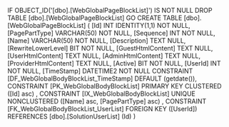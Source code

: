 ﻿
 IF OBJECT_ID('[dbo].[WebGlobalPageBlockList]') IS NOT NULL 
 DROP TABLE [dbo].[WebGlobalPageBlockList] 
 GO
 CREATE TABLE [dbo].[WebGlobalPageBlockList] ( 
 [Id]                   INT              IDENTITY(1,1)          NOT NULL,
 [PagePartType]         VARCHAR(50)                             NOT NULL,
 [Sequence]             INT                                     NOT NULL,
 [Name]                 VARCHAR(50)                             NOT NULL,
 [Description]          TEXT                                        NULL,
 [RewriteLowerLevel]    BIT                                     NOT NULL,
 [GuestHtmlContent]     TEXT                                        NULL,
 [UserHtmlContent]      TEXT                                        NULL,
 [AdminHtmlContent]     TEXT                                        NULL,
 [ProviderHtmlContent]  TEXT                                        NULL,
 [Active]               BIT                                     NOT NULL,
 [UserId]               INT                                     NOT NULL,
 [TimeStamp]            DATETIME2                               NOT NULL  CONSTRAINT [DF_WebGlobalBodyBlockList_TimeStamp] DEFAULT (getdate()),
 CONSTRAINT   [PK_WebGlobalBodyBlockList]  PRIMARY KEY CLUSTERED    ([Id] asc) ,
 CONSTRAINT   [IX_WebGlobalBodyBlockList]  UNIQUE      NONCLUSTERED ([Name] asc, [PagePartType] asc) ,
 CONSTRAINT [FK_WebGlobalBodyBlockList_UserList] FOREIGN KEY ([UserId]) REFERENCES [dbo].[SolutionUserList] (Id) )
 
 